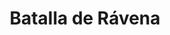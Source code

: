 ﻿---
title: "Batalla de Rávena"
permalink: periodes_332.html
layout: periode
dataInici: 1512-04-11
sidebar: periodes
pares:
  - id: 330
    title: "Guerra de la Liga de Cambrai"
    dataInici: "(1508)"
    dataFi: "(1516)"

fills:
jocsPrincipals:
jocsEscenaris:
jocsEpoca:
  - title: "Arquebus"
    bggId: 198087
    escenari: "Ravenna"

  - title: "Crossbows and Cannon"
    bggId: 7143
    escenari: "Ravenna"
    dataInici: 
    dataFi: 

jocsEpocaEscenaris:
---
